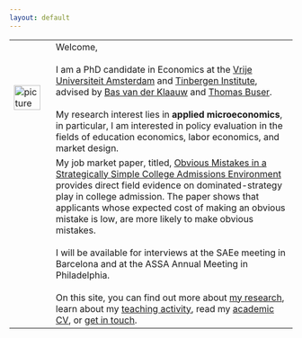 ```yaml
---
layout: default
---
```


|||
|-------------------------------------|------------|
| <img src="{{ site.url }}/images/IMG_5500-Bearbeitet.jpg" alt="picture" style="width:90%;" > | Welcome, <br> <br> I am a PhD candidate in Economics at the [Vrije Universiteit Amsterdam](http://vu-economics.nl) and [Tinbergen Institute](http://tinbergen.nl), advised by [Bas van der Klaauw](http://personal.vu.nl/b.vander.klaauw/) and [Thomas Buser](https://sites.google.com/site/thomasbuser/). <br> <br> My research interest lies in <b>applied microeconomics</b>, in particular, I am interested in policy evaluation in the fields of education economics, labor economics, and market design.|
| | My job market paper, titled, [Obvious Mistakes in a Strategically Simple College Admissions Environment](http://papers.ssrn.com/sol3/papers.cfm?abstract_id=2993538) provides direct field evidence on dominated-strategy play in college admission. The paper shows that applicants whose expected cost of making an obvious mistake is low, are more likely to make obvious mistakes. <br> <br> I will be available for interviews at the SAEe meeting in Barcelona and at the ASSA Annual Meeting in Philadelphia. <br> <br> On this site, you can find out more about [my research](https://sovagos.github.io/1-research.html), learn about my [teaching activity](https://sovagos.github.io/2-basic.html), read my [academic CV](https://sovagos.github.io/3-CV.html), or [get in touch](https://sovagos.github.io/4-jekyll-advanced.html). ||
